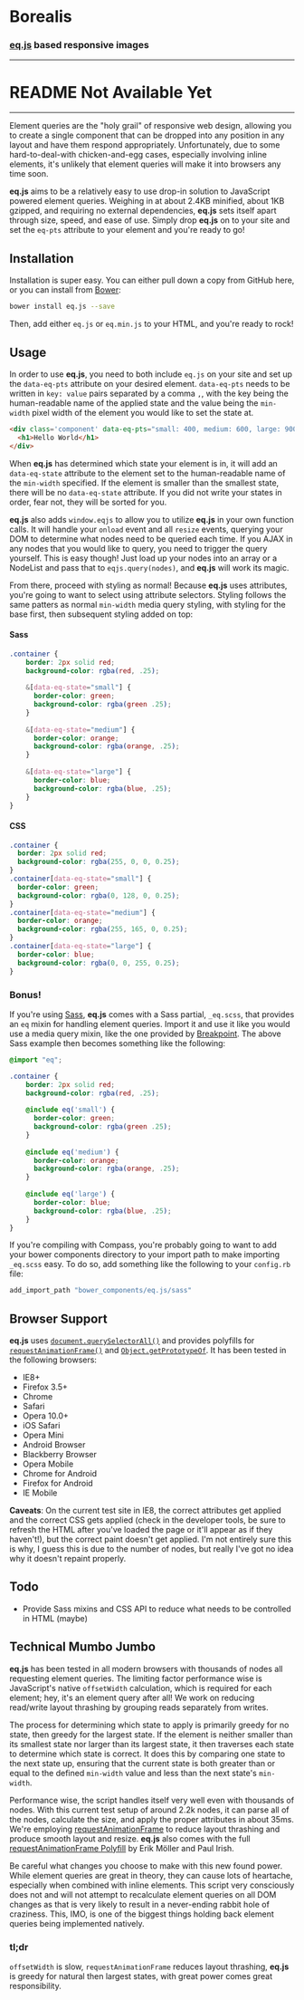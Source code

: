 # Borealis
### [eq.js](https://github.com/Snugug/eq.js) based responsive images

<hr>

# README Not Available Yet

<hr>

Element queries are the "holy grail" of responsive web design, allowing you to create a single component that can be dropped into any position in any layout and have them respond appropriately. Unfortunately, due to some hard-to-deal-with chicken-and-egg cases, especially involving inline elements, it's unlikely that element queries will make it into browsers any time soon.

**eq.js** aims to be a relatively easy to use drop-in solution to JavaScript powered element queries. Weighing in at about 2.4KB minified, about 1KB gzipped, and requiring no external dependencies, **eq.js** sets itself apart through size, speed, and ease of use. Simply drop **eq.js** on to your site and set the `eq-pts` attribute to your element and you're ready to go!

## Installation

Installation is super easy. You can either pull down a copy from GitHub here, or you can install from [Bower](http://bower.io):

```bash
bower install eq.js --save
```

Then, add either `eq.js` or `eq.min.js` to your HTML, and you're ready to rock!

## Usage

In order to use **eq.js**, you need to both include `eq.js` on your site and set up the `data-eq-pts` attribute on your desired element. `data-eq-pts` needs to be written in `key: value` pairs separated by a comma `,`, with the key being the human-readable name of the applied state and the value being the `min-width` pixel width of the element you would like to set the state at.

```html
<div class='component' data-eq-pts="small: 400, medium: 600, large: 900">
  <h1>Hello World</h1>
</div>
```

When **eq.js** has determined which state your element is in, it will add an `data-eq-state` attribute to the element set to the human-readable name of the `min-width` specified. If the element is smaller than the smallest state, there will be no `data-eq-state` attribute. If you did not write your states in order, fear not, they will be sorted for you.

**eq.js** also adds `window.eqjs` to allow you to utilize **eq.js** in your own function calls. It will handle your `onload` event and all `resize` events, querying your DOM to determine what nodes need to be queried each time. If you AJAX in any nodes that you would like to query, you need to trigger the query yourself. This is easy though! Just load up your nodes into an array or a NodeList and pass that to `eqjs.query(nodes)`, and **eq.js** will work its magic.

From there, proceed with styling as normal! Because **eq.js** uses attributes, you're going to want to select using attribute selectors. Styling follows the same patters as normal `min-width` media query styling, with styling for the base first, then subsequent styling added on top:

#### Sass

```scss
.container {
	border: 2px solid red;
	background-color: rgba(red, .25);
	
	&[data-eq-state="small"] {
	  border-color: green;
	  background-color: rgba(green .25);
	}
	
	&[data-eq-state="medium"] {
	  border-color: orange;
	  background-color: rgba(orange, .25);
	}
	
	&[data-eq-state="large"] {
	  border-color: blue;
	  background-color: rgba(blue, .25);
	}
}
```

#### CSS

```css
.container {
  border: 2px solid red;
  background-color: rgba(255, 0, 0, 0.25);
}
.container[data-eq-state="small"] {
  border-color: green;
  background-color: rgba(0, 128, 0, 0.25);
}
.container[data-eq-state="medium"] {
  border-color: orange;
  background-color: rgba(255, 165, 0, 0.25);
}
.container[data-eq-state="large"] {
  border-color: blue;
  background-color: rgba(0, 0, 255, 0.25);
}
```

### Bonus!

If you're using [Sass](http://sass-lang.com/), **eq.js** comes with a Sass partial, `_eq.scss`, that provides an `eq` mixin for handling element queries. Import it and use it like you would use a media query mixin, like the one provided by [Breakpoint](https://github.com/team-sass/breakpoint). The above Sass example then becomes something like the following:

```scss
@import "eq";

.container {
	border: 2px solid red;
	background-color: rgba(red, .25);
	
	@include eq('small') {
	  border-color: green;
	  background-color: rgba(green .25);
	}
	
	@include eq('medium') {
	  border-color: orange;
	  background-color: rgba(orange, .25);
	}
	
	@include eq('large') {
	  border-color: blue;
	  background-color: rgba(blue, .25);
	}
}
```

If you're compiling with Compass, you're probably going to want to add your bower components directory to your import path to make importing `_eq.scss` easy. To do so, add something like the following to your `config.rb` file:

```ruby
add_import_path "bower_components/eq.js/sass"
```

## Browser Support

**eq.js** uses [`document.querySelectorAll()`](http://caniuse.com/queryselector) and provides polyfills for [`requestAnimationFrame()`](http://caniuse.com/requestanimationframe) and [`Object.getPrototypeOf`](http://stackoverflow.com/a/15851520/703084). It has been tested in the following browsers:

* IE8+
* Firefox 3.5+
* Chrome
* Safari
* Opera 10.0+
* iOS Safari
* Opera Mini
* Android Browser
* Blackberry Browser
* Opera Mobile
* Chrome for Android
* Firefox for Android
* IE Mobile

**Caveats**: On the current test site in IE8, the correct attributes get applied and the correct CSS gets applied (check in the developer tools, be sure to refresh the HTML after you've loaded the page or it'll appear as if they haven't!), but the correct paint doesn't get applied. I'm not entirely sure this is why, I guess this is due to the number of nodes, but really I've got no idea why it doesn't repaint properly.

## Todo

* Provide Sass mixins and CSS API to reduce what needs to be controlled in HTML (maybe)

## Technical Mumbo Jumbo

**eq.js** has been tested in all modern browsers with thousands of nodes all requesting element queries. The limiting factor performance wise is JavaScript's native `offsetWidth` calculation, which is required for each element; hey, it's an element query after all! We work on reducing read/write layout thrashing by grouping reads separately from writes.

The process for determining which state to apply is primarily greedy for no state, then greedy for the largest state. If the element is neither smaller than its smallest state nor larger than its largest state, it then traverses each state to determine which state is correct. It does this by comparing one state to the next state up, ensuring that the current state is both greater than or equal to the defined `min-width` value and less than the next state's `min-width`.

Performance wise, the script handles itself very well even with thousands of nodes. With this current test setup of around 2.2k nodes, it can parse all of the nodes, calculate the size, and apply the proper attributes in about 35ms. We're employing [requestAnimationFrame](http://www.html5rocks.com/en/tutorials/speed/animations/) to reduce layout thrashing and produce smooth layout and resize. **eq.js** also comes with the full [requestAnimationFrame Polyfill](http://www.paulirish.com/2011/requestanimationframe-for-smart-animating/) by Erik Möller and Paul Irish.

Be careful what changes you choose to make with this new found power. While element queries are great in theory, they can cause lots of heartache, especially when combined with inline elements. This script very consciously does not and will not attempt to recalculate element queries on all DOM changes as that is very likely to result in a never-ending rabbit hole of craziness. This, IMO, is one of the biggest things holding back element queries being implemented natively.

### tl;dr

`offsetWidth` is slow, `requestAnimationFrame` reduces layout thrashing, **eq.js** is greedy for natural then largest states, with great power comes great responsibility.
